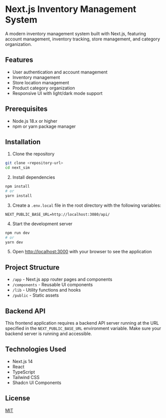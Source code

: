 # Next.js Inventory Management System

A modern inventory management system built with Next.js, featuring account management, inventory tracking, store management, and category organization.

## Features

- User authentication and account management
- Inventory management
- Store location management
- Product category organization
- Responsive UI with light/dark mode support

## Prerequisites

- Node.js 18.x or higher
- npm or yarn package manager

## Installation

1. Clone the repository

```bash
git clone <repository-url>
cd next_sim
```

2. Install dependencies

```bash
npm install
# or
yarn install
```

3. Create a `.env.local` file in the root directory with the following variables:

```
NEXT_PUBLIC_BASE_URL=http://localhost:3080/api/
```

4. Start the development server

```bash
npm run dev
# or
yarn dev
```

5. Open [http://localhost:3000](http://localhost:3000) with your browser to see the application

## Project Structure

- `/app` - Next.js app router pages and components
- `/components` - Reusable UI components
- `/lib` - Utility functions and hooks
- `/public` - Static assets

## Backend API

This frontend application requires a backend API server running at the URL specified in the `NEXT_PUBLIC_BASE_URL` environment variable. Make sure your backend server is running and accessible.

## Technologies Used

- Next.js 14
- React
- TypeScript
- Tailwind CSS
- Shadcn UI Components

## License

[MIT](LICENSE)
